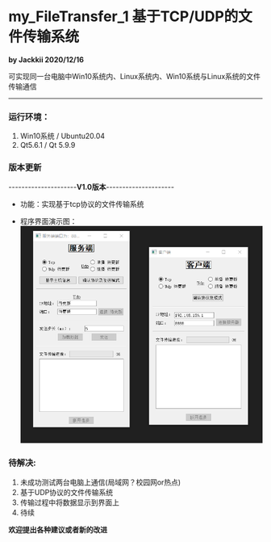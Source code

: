 # my_FileTransfer_1   基于TCP/UDP的文件传输系统
**by Jackkii 2020/12/16**



可实现同一台电脑中Win10系统内、Linux系统内、Win10系统与Linux系统的文件传输通信

---

### 运行环境：
1. Win10系统 / Ubuntu20.04
2. Qt5.6.1 / Qt 5.9.9

### 版本更新
---------------------**V1.0版本**---------------------
- 功能：实现基于tcp协议的文件传输系统 

- 程序界面演示图：
![image](https://github.com/Jackkii66/my_FileTransfer_1/blob/main/picture/v1.0-1.png)



### 待解决:
1. 未成功测试两台电脑上通信(局域网？校园网or热点)
2. 基于UDP协议的文件传输系统
3. 传输过程中将数据显示到界面上
4. 待续


**欢迎提出各种建议或者新的改进**
